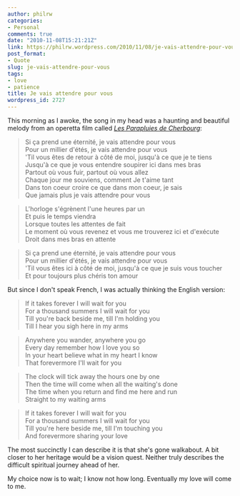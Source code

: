 ```yaml
---
author: philrw
categories:
- Personal
comments: true
date: "2010-11-08T15:21:21Z"
link: https://philrw.wordpress.com/2010/11/08/je-vais-attendre-pour-vous/
post_format:
- Quote
slug: je-vais-attendre-pour-vous
tags:
- love
- patience
title: Je vais attendre pour vous
wordpress_id: 2727
---
```


This morning as I awoke, the song in my head was a haunting and beautiful melody from an operetta film called [_Les Parapluies de Cherbourg_](http://en.wikipedia.org/wiki/The_Umbrellas_of_Cherbourg):

> Si ça prend une éternité, je vais attendre pour vous  
> Pour un millier d'étés, je vais attendre pour vous  
> 'Til vous êtes de retour à côté de moi, jusqu'à ce que je te tiens  
> Jusqu'à ce que je vous entendre soupirer ici dans mes bras<!--more-->  
> Partout où vous fuir, partout où vous allez  
> Chaque jour me souviens, comment Je t'aime tant  
> Dans ton coeur croire ce que dans mon coeur, je sais  
> Que jamais plus je vais attendre pour vous

> L'horloge s'égrènent l'une heures par un  
> Et puis le temps viendra  
> Lorsque toutes les attentes de fait  
> Le moment où vous revenez et vous me trouverez ici et d'exécute  
> Droit dans mes bras en attente

> Si ça prend une éternité, je vais attendre pour vous  
> Pour un millier d'étés, je vais attendre pour vous  
> 'Til vous êtes ici à côté de moi, jusqu'à ce que je suis vous toucher  
> Et pour toujours plus chéris ton amour

But since I don't speak French, I was actually thinking the English version:

>If it takes forever I will wait for you  
>For a thousand summers I will wait for you  
>Till you're back beside me, till I'm holding you  
>Till I hear you sigh here in my arms

> Anywhere you wander, anywhere you go  
> Every day remember how I love you so  
> In your heart believe what in my heart I know  
> That forevermore I'll wait for you

> The clock will tick away the hours one by one  
> Then the time will come when all the waiting's done  
> The time when you return and find me here and run  
> Straight to my waiting arms

> If it takes forever I will wait for you  
> For a thousand summers I will wait for you  
> Till you're here beside me, till I'm touching you  
> And forevermore sharing your love

The most succinctly I can describe it is that she's gone walkabout. A bit closer to her heritage would be a vision quest. Neither truly describes the difficult spiritual journey ahead of her.

My choice now is to wait; I know not how long. Eventually my love will come to me.
